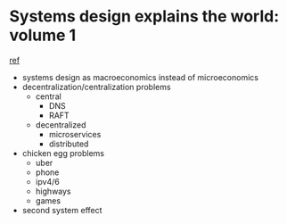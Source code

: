 # Systems design explains the world: volume 1
[ref](https://apenwarr.ca/log/20201227)

- systems design as macroeconomics instead of microeconomics
- decentralization/centralization problems
  - central
    - DNS
    - RAFT
  - decentralized
    - microservices
    - distributed
- chicken egg problems
  - uber
  - phone
  - ipv4/6
  - highways
  - games
- second system effect